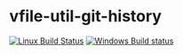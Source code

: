 # vfile-util-git-history

[![Linux Build Status](https://travis-ci.org/ChristianMurphy/vfile-util-git-history.svg?branch=master)](https://travis-ci.org/ChristianMurphy/vfile-util-git-history)
[![Windows Build status](https://ci.appveyor.com/api/projects/status/whvfw2uj21ywhsif/branch/master?svg=true)](https://ci.appveyor.com/project/ChristianMurphy/vfile-util-git-history/branch/master)
